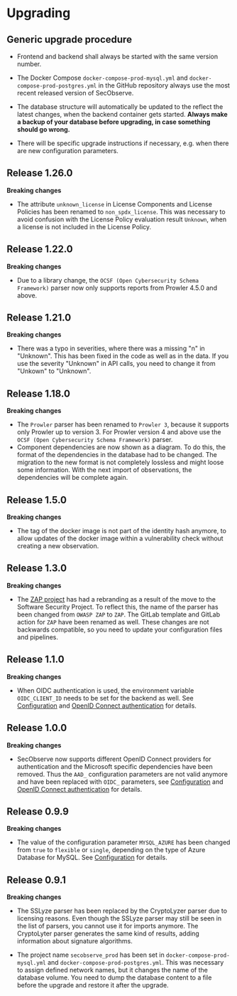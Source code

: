 # Upgrading

## Generic upgrade procedure

* Frontend and backend shall always be started with the same version number. 

* The Docker Compose `docker-compose-prod-mysql.yml` and `docker-compose-prod-postgres.yml` in the GitHub repository always use the most recent released version of SecObserve.

* The database structure will automatically be updated to the reflect the latest changes, when the backend container gets started. **Always make a backup of your database before upgrading, in case something should go wrong.**

* There will be specific upgrade instructions if necessary, e.g. when there are new configuration parameters.

## Release 1.26.0

**Breaking changes**

* The attribute `unknown_license` in License Components and License Policies has been renamed to `non_spdx_license`. This was necessary to avoid confusion with the License Policy evaluation result `Unknown`, when a license is not included in the License Policy.


## Release 1.22.0

**Breaking changes**

* Due to a library change, the `OCSF (Open Cybersecurity Schema Framework)` parser now only supports reports from Prowler 4.5.0 and above.


## Release 1.21.0

**Breaking changes**

* There was a typo in severities, where there was a missing "n" in "Unknown". This has been fixed in the code as well as in the data. If you use the severity "Unknown" in API calls, you need to change it from "Unkown" to "Unknown".


## Release 1.18.0

**Breaking changes**

* The `Prowler` parser has been renamed to `Prowler 3`, because it supports only Prowler up to version 3. For Prowler version 4 and above use the `OCSF (Open Cybersecurity Schema Framework)` parser.
* Component dependencies are now shown as a diagram. To do this, the format of the dependencies in the database had to be changed. The migration to the new format is not completely lossless and might loose some information. With the next import of observations, the dependencies will be complete again.

## Release 1.5.0

**Breaking changes**

* The tag of the docker image is not part of the identity hash anymore, to allow updates of the docker image within a vulnerability check without creating a new observation.

## Release 1.3.0

**Breaking changes**

* The [ZAP project](https://www.zaproxy.org) has had a rebranding as a result of the move to the Software Security Project. To reflect this, the name of the parser has been changed from `OWASP ZAP` to `ZAP`. The GitLab template and GitLab action for `ZAP` have been renamed as well. These changes are not backwards compatible, so you need to update your configuration files and pipelines.

## Release 1.1.0

**Breaking changes**

* When OIDC authentication is used, the environment variable `OIDC_CLIENT_ID` needs to be set for the backend as well. See [Configuration](configuration.md) and [OpenID Connect authentication](../integrations/oidc_authentication.md) for details.

## Release 1.0.0

**Breaking changes**

* SecObserve now supports different OpenID Connect providers for authentication and the Microsoft specific dependencies have been removed. Thus the `AAD_` configuration parameters are not valid anymore and have been replaced with `OIDC_` parameters, see [Configuration](configuration.md) and [OpenID Connect authentication](../integrations/oidc_authentication.md) for details.

## Release 0.9.9

**Breaking changes**

* The value of the configuration parameter `MYSQL_AZURE` has been changed from `true` to `flexible` or `single`, depending on the type of Azure Database for MySQL. See [Configuration](configuration.md) for details.

## Release 0.9.1

**Breaking changes**

* The SSLyze parser has been replaced by the CryptoLyzer parser due to licensing reasons. Even though the SSLyze parser may still be seen in the list of parsers, you cannot use it for imports anymore. The CryptoLyter parser generates the same kind of results, adding information about signature algorithms.

* The project name `secobserve_prod` has been set in `docker-compose-prod-mysql.yml` and `docker-compose-prod-postgres.yml`. This was necessary to assign defined network names, but it changes the name of the database volume. You need to dump the database content to a file before the upgrade and restore it after the upgrade.
